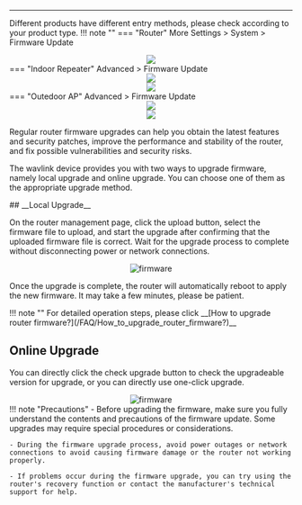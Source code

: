 
---
Different products have different entry methods, please check according to your product type.
!!! note ""
	=== "Router"
		More Settings > System > Firmware Update
		<div style="text-align: center;">
			<img class="boxshadow" src="/images/firm.png">
		</div>
	=== "Indoor Repeater"
		Advanced > Firmware Update
		<div style="text-align: center;">
			<img class="boxshadow" src="/images/wireless007.png">
		</div>
		<div style="text-align: center;">
			<img class="boxshadow" src="/images/firmware.png">
		</div>
	=== "Outedoor AP"
		Advanced > Firmware Update
		<div style="text-align: center;">
			<img class="boxshadow" src="/images/wireless007.png">
		</div>
		<div style="text-align: center;">
			<img class="boxshadow" src="/images/firmware.png">
		</div>
<p class="text">
Regular router firmware upgrades can help you obtain the latest features and security patches, improve the performance and stability of the router, and fix possible vulnerabilities and security risks.
</p>
<p class="text">
The wavlink device provides you with two ways to upgrade firmware, namely local upgrade and online upgrade. You can choose one of them as the appropriate upgrade method.
</p>
## __Local Upgrade__
<p class="text">
On the router management page, click the upload button, select the firmware file to upload, and start the upgrade after confirming that the uploaded firmware file is correct. Wait for the upgrade process to complete without disconnecting power or network connections.
</p>
<div style="text-align: center;">
    <img alt="firmware" class="boxshadow" src="/images/update01.png">
</div>
<p class="text">
Once the upgrade is complete, the router will automatically reboot to apply the new firmware. It may take a few minutes, please be patient.
</p>
!!! note ""
	For detailed operation steps, please click __[How to upgrade router firmware?](/FAQ/How_to_upgrade_router_firmware?)__



## __Online Upgrade__
<p class="text">
You can directly click the check upgrade button to check the upgradeable version for upgrade, or you can directly use one-click upgrade.
</p>
<div style="text-align: center;">
    <img alt="firmware" class="boxshadow" src="/images/firmware00.png">
</div>
!!! note "Precautions"	
	- Before upgrading the firmware, make sure you fully understand the contents and precautions of the firmware update. Some upgrades may require special procedures or considerations.
	
	- During the firmware upgrade process, avoid power outages or network connections to avoid causing firmware damage or the router not working properly.
	
	- If problems occur during the firmware upgrade, you can try using the router's recovery function or contact the manufacturer's technical support for help.